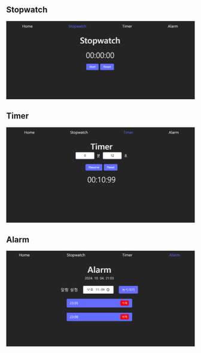 ## Stopwatch
![alt text](image.png)


## Timer
![alt text](image-1.png)


## Alarm
![alt text](image-2.png)
